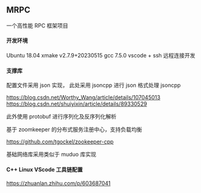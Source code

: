## MRPC

一个高性能 RPC 框架项目


#### 开发环境
Ubuntu 18.04
xmake v2.7.9+20230515
gcc 7.5.0
vscode + ssh 远程连接开发

#### 支撑库
配置文件采用 json 实现， 此处采用 jsoncpp 进行 json 格式处理 jsoncpp

https://blog.csdn.net/Worthy_Wang/article/details/107045013
https://blog.csdn.net/shuiyixin/article/details/89330529

此外使用 protobuf 进行序列化及反序列化解析

基于 zoomkeeper 的分布式服务注册中心，支持负载均衡

https://github.com/tgockel/zookeeper-cpp

基础网络库采用类似于 muduo 库实现

#### C++ Linux VScode 工具链配置

https://zhuanlan.zhihu.com/p/603687041

